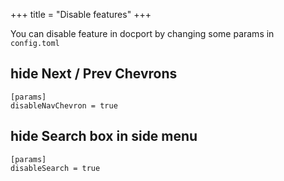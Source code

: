 +++
title = "Disable features"
+++

You can disable feature in docport by changing some params in `config.toml`


## hide Next / Prev Chevrons
```
[params]
disableNavChevron = true
```

## hide Search box in side menu
```
[params]
disableSearch = true
```
